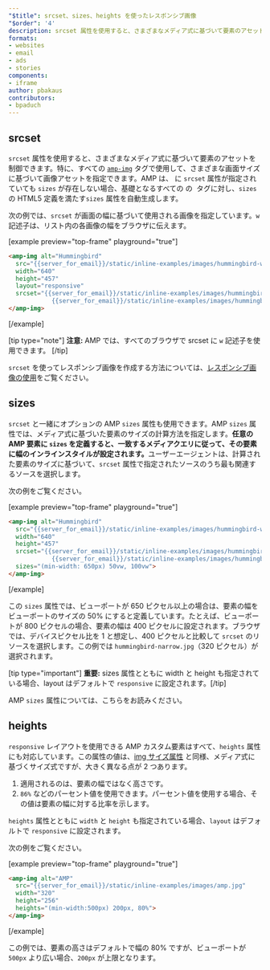 ```yaml
---
"$title": srcset、sizes、heights を使ったレスポンシブ画像
"$order": '4'
description: srcset 属性を使用すると、さまざまなメディア式に基づいて要素のアセットを制御できます。特に、すべての amp-img タグで使用して、さまざまな画面 ...
formats:
- websites
- email
- ads
- stories
components:
- iframe
author: pbakaus
contributors:
- bpaduch
---
```


## srcset

`srcset` 属性を使用すると、さまざまなメディア式に基づいて要素のアセットを制御できます。特に、すべての [`amp-img`](../../../../documentation/components/reference/amp-img.md) タグで使用して、さまざまな画面サイズに基づいて画像アセットを指定できます。AMP は、<code><amp-img></code> に <code>srcset</code> 属性が指定されていても <code>sizes</code> が存在しない場合、基礎となるすべての <code><amp-img></code> の <code><img></code> タグに対し、<a><code>sizes</code> の HTML5 定義を満たす</a><code>sizes</code> 属性を自動生成します。

次の例では、`srcset` が画面の幅に基づいて使用される画像を指定しています。`w` 記述子は、リスト内の各画像の幅をブラウザに伝えます。

[example preview="top-frame" playground="true"]
```html
<amp-img alt="Hummingbird"
  src="{{server_for_email}}/static/inline-examples/images/hummingbird-wide.jpg"
  width="640"
  height="457"
  layout="responsive"
  srcset="{{server_for_email}}/static/inline-examples/images/hummingbird-wide.jpg 640w,
            {{server_for_email}}/static/inline-examples/images/hummingbird-narrow.jpg 320w">
</amp-img>
```
[/example]

[tip type="note"] <strong>注意:</strong> AMP では、すべてのブラウザで srcset に `w` 記述子を使用できます。 [/tip]

`srcset` を使ってレスポンシブ画像を作成する方法については、[レスポンシブ画像の使用](http://alistapart.com/article/using-responsive-images-now)をご覧ください。

## sizes

`srcset` と一緒にオプションの AMP `sizes` 属性も使用できます。AMP `sizes` 属性では、メディア式に基づいた要素のサイズの計算方法を指定します。<strong>任意の AMP 要素に <code>sizes</code> を定義すると、一致するメディアクエリに従って、その要素に幅のインラインスタイルが設定されます。</strong>ユーザーエージェントは、計算された要素のサイズに基づいて、<code>srcset</code> 属性で指定されたソースのうち最も関連するソースを選択します。

次の例をご覧ください。

[example preview="top-frame" playground="true"]
```html
<amp-img alt="Hummingbird"
  src="{{server_for_email}}/static/inline-examples/images/hummingbird-wide.jpg"
  width="640"
  height="457"
  srcset="{{server_for_email}}/static/inline-examples/images/hummingbird-wide.jpg 640w,
            {{server_for_email}}/static/inline-examples/images/hummingbird-narrow.jpg 320w"
  sizes="(min-width: 650px) 50vw, 100vw">
</amp-img>
```
[/example]

この `sizes` 属性では、ビューポートが 650 ピクセル以上の場合は、要素の幅をビューポートのサイズの 50% にすると定義しています。たとえば、ビューポートが 800 ピクセルの場合、要素の幅は 400 ピクセルに設定されます。ブラウザでは、デバイスピクセル比を 1 と想定し、400 ピクセルと比較して `srcset` のリソースを選択します。この例では `hummingbird-narrow.jpg`（320 ピクセル）が選択されます。

[tip type="important"] <strong>重要:</strong> sizes 属性とともに width と height も指定されている場合、layout はデフォルトで `responsive` に設定されます。[/tip]

<a>AMP <code data-md-type="codespan">sizes</code> 属性については、こちら</a>をお読みください。

## heights

`responsive` レイアウトを使用できる AMP カスタム要素はすべて、`heights` 属性にも対応しています。この属性の値は、[img サイズ属性](https://developer.mozilla.org/ja/docs/Web/HTML/Element/img) と同様、メディア式に基づくサイズ式ですが、大きく異なる点が 2 つあります。

1. 適用されるのは、要素の幅ではなく高さです。
2. `86%` などのパーセント値を使用できます。パーセント値を使用する場合、その値は要素の幅に対する比率を示します。

`heights` 属性とともに `width` と `height` も指定されている場合、`layout` はデフォルトで `responsive` に設定されます。

次の例をご覧ください。

[example preview="top-frame" playground="true"]
```html
<amp-img alt="AMP"
  src="{{server_for_email}}/static/inline-examples/images/amp.jpg"
  width="320"
  height="256"
  heights="(min-width:500px) 200px, 80%">
</amp-img>
```
[/example]

この例では、要素の高さはデフォルトで幅の 80% ですが、ビューポートが `500px` より広い場合、`200px` が上限となります。
